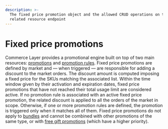 ```yaml
---
description: >-
  The fixed price promotion object and the allowed CRUD operations on the
  related resource endpoint
---
```


# Fixed price promotions

Commerce Layer provides a promotional engine built on top of two main resources: [promotions](https://docs.commercelayer.io/api/resources/promotions) and [promotion rules](https://docs.commercelayer.io/api/resources/promotion\_rules). Fixed price promotions are defined by market and — when triggered — are responsible for adding a discount to the market orders. The discount amount is computed imposing a fixed price for the SKUs matching the associated list. Within the time window given by their activation and expiration dates, fixed price promotions that have not reached their total usage limit are considered active. If no promotion rule is associated with an active fixed price promotion, the related discount is applied to all the orders of the market in scope. Otherwise, if one or more promotion rules are defined, the promotion is triggered only when it matches all of them. Fixed price promotions do not apply to [bundles](https://docs.commercelayer.io/api/resources/bundles) and cannot be combined with other promotions of the same type, or with [free gift promotions](https://docs.commercelayer.io/api/resources/free\_gift\_promotions) (which have a higher priority).
